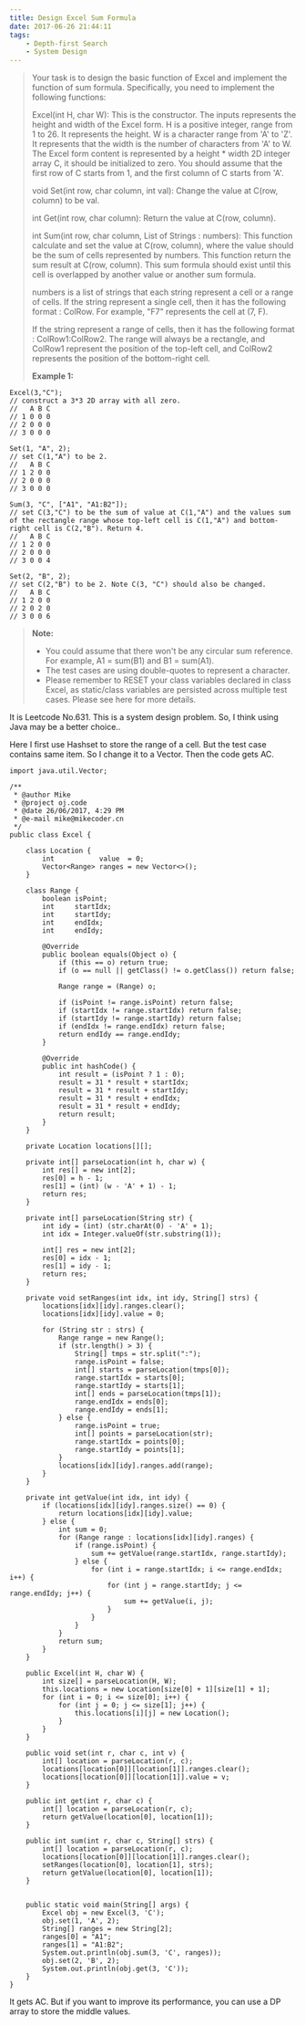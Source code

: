```yaml
---
title: Design Excel Sum Formula
date: 2017-06-26 21:44:11
tags:
    - Depth-first Search
    - System Design
---
```


> Your task is to design the basic function of Excel and implement the function of sum formula. Specifically, you need to implement the following functions:
>
> Excel(int H, char W): This is the constructor. The inputs represents the height and width of the Excel form. H is a positive integer, range from 1 to 26. It represents the height. W is a character range from 'A' to 'Z'. It represents that the width is the number of characters from 'A' to W. The Excel form content is represented by a height * width 2D integer array C, it should be initialized to zero. You should assume that the first row of C starts from 1, and the first column of C starts from 'A'.
>
> void Set(int row, char column, int val): Change the value at C(row, column) to be val.
>
> int Get(int row, char column): Return the value at C(row, column).
>
> int Sum(int row, char column, List of Strings : numbers): This function calculate and set the value at C(row, column), where the value should be the sum of cells represented by numbers. This function return the sum result at C(row, column). This sum formula should exist until this cell is overlapped by another value or another sum formula.
>
> numbers is a list of strings that each string represent a cell or a range of cells. If the string represent a single cell, then it has the following format : ColRow. For example, "F7" represents the cell at (7, F).
>
> If the string represent a range of cells, then it has the following format : ColRow1:ColRow2. The range will always be a rectangle, and ColRow1 represent the position of the top-left cell, and ColRow2 represents the position of the bottom-right cell.
>
> **Example 1:**
```
Excel(3,"C");
// construct a 3*3 2D array with all zero.
//   A B C
// 1 0 0 0
// 2 0 0 0
// 3 0 0 0

Set(1, "A", 2);
// set C(1,"A") to be 2.
//   A B C
// 1 2 0 0
// 2 0 0 0
// 3 0 0 0

Sum(3, "C", ["A1", "A1:B2"]);
// set C(3,"C") to be the sum of value at C(1,"A") and the values sum of the rectangle range whose top-left cell is C(1,"A") and bottom-right cell is C(2,"B"). Return 4.
//   A B C
// 1 2 0 0
// 2 0 0 0
// 3 0 0 4

Set(2, "B", 2);
// set C(2,"B") to be 2. Note C(3, "C") should also be changed.
//   A B C
// 1 2 0 0
// 2 0 2 0
// 3 0 0 6
```
> **Note:**
> + You could assume that there won't be any circular sum reference. For example, A1 = sum(B1) and B1 = sum(A1).
> + The test cases are using double-quotes to represent a character.
> + Please remember to RESET your class variables declared in class Excel, as static/class variables are persisted across multiple test cases. Please see here for more details.

<!--more-->

It is Leetcode No.631. This is a system design problem. So, I think using Java may be a better choice..

Here I first use Hashset to store the range of a cell. But the test case contains same item. So I change it to a Vector. Then the code gets AC.

```
import java.util.Vector;

/**
 * @author Mike
 * @project oj.code
 * @date 26/06/2017, 4:29 PM
 * @e-mail mike@mikecoder.cn
 */
public class Excel {

    class Location {
        int           value  = 0;
        Vector<Range> ranges = new Vector<>();
    }

    class Range {
        boolean isPoint;
        int     startIdx;
        int     startIdy;
        int     endIdx;
        int     endIdy;

        @Override
        public boolean equals(Object o) {
            if (this == o) return true;
            if (o == null || getClass() != o.getClass()) return false;

            Range range = (Range) o;

            if (isPoint != range.isPoint) return false;
            if (startIdx != range.startIdx) return false;
            if (startIdy != range.startIdy) return false;
            if (endIdx != range.endIdx) return false;
            return endIdy == range.endIdy;
        }

        @Override
        public int hashCode() {
            int result = (isPoint ? 1 : 0);
            result = 31 * result + startIdx;
            result = 31 * result + startIdy;
            result = 31 * result + endIdx;
            result = 31 * result + endIdy;
            return result;
        }
    }

    private Location locations[][];

    private int[] parseLocation(int h, char w) {
        int res[] = new int[2];
        res[0] = h - 1;
        res[1] = (int) (w - 'A' + 1) - 1;
        return res;
    }

    private int[] parseLocation(String str) {
        int idy = (int) (str.charAt(0) - 'A' + 1);
        int idx = Integer.valueOf(str.substring(1));

        int[] res = new int[2];
        res[0] = idx - 1;
        res[1] = idy - 1;
        return res;
    }

    private void setRanges(int idx, int idy, String[] strs) {
        locations[idx][idy].ranges.clear();
        locations[idx][idy].value = 0;

        for (String str : strs) {
            Range range = new Range();
            if (str.length() > 3) {
                String[] tmps = str.split(":");
                range.isPoint = false;
                int[] starts = parseLocation(tmps[0]);
                range.startIdx = starts[0];
                range.startIdy = starts[1];
                int[] ends = parseLocation(tmps[1]);
                range.endIdx = ends[0];
                range.endIdy = ends[1];
            } else {
                range.isPoint = true;
                int[] points = parseLocation(str);
                range.startIdx = points[0];
                range.startIdy = points[1];
            }
            locations[idx][idy].ranges.add(range);
        }
    }

    private int getValue(int idx, int idy) {
        if (locations[idx][idy].ranges.size() == 0) {
            return locations[idx][idy].value;
        } else {
            int sum = 0;
            for (Range range : locations[idx][idy].ranges) {
                if (range.isPoint) {
                    sum += getValue(range.startIdx, range.startIdy);
                } else {
                    for (int i = range.startIdx; i <= range.endIdx; i++) {
                        for (int j = range.startIdy; j <= range.endIdy; j++) {
                            sum += getValue(i, j);
                        }
                    }
                }
            }
            return sum;
        }
    }

    public Excel(int H, char W) {
        int size[] = parseLocation(H, W);
        this.locations = new Location[size[0] + 1][size[1] + 1];
        for (int i = 0; i <= size[0]; i++) {
            for (int j = 0; j <= size[1]; j++) {
                this.locations[i][j] = new Location();
            }
        }
    }

    public void set(int r, char c, int v) {
        int[] location = parseLocation(r, c);
        locations[location[0]][location[1]].ranges.clear();
        locations[location[0]][location[1]].value = v;
    }

    public int get(int r, char c) {
        int[] location = parseLocation(r, c);
        return getValue(location[0], location[1]);
    }

    public int sum(int r, char c, String[] strs) {
        int[] location = parseLocation(r, c);
        locations[location[0]][location[1]].ranges.clear();
        setRanges(location[0], location[1], strs);
        return getValue(location[0], location[1]);
    }


    public static void main(String[] args) {
        Excel obj = new Excel(3, 'C');
        obj.set(1, 'A', 2);
        String[] ranges = new String[2];
        ranges[0] = "A1";
        ranges[1] = "A1:B2";
        System.out.println(obj.sum(3, 'C', ranges));
        obj.set(2, 'B', 2);
        System.out.println(obj.get(3, 'C'));
    }
}
```

It gets AC. But if you want to improve its performance, you can use a DP array to store the middle values.
